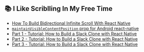 <!---
## 📉 Stats

[![Vishal's github stats](https://github-readme-stats.vercel.app/api?username=vishalnarkhede)](https://github.com/vishalnarkhede/github-readme-stats)
--->

## 📚 I Like Scriblling In My Free Time

- [How To Build Bidirectional Infinite Scroll With React Native](https://getstream.io/blog/react-native-how-to-build-bidirectional-infinite-scroll/)
- [`maintainVisibleContentPosition` prop for Android react-native](https://dev.to/vishalnarkhede/maintainvisiblecontentposition-prop-for-android-react-native-3olf)
- [Part 1 - Tutorial: How to Build a Slack Clone with React Native](https://dev.to/vishalnarkhede/tutorial-how-to-build-a-slack-clone-with-react-native-part-1-37kn)
- [Part 2 - Tutorial: How to Build a Slack Clone with React Native](https://dev.to/vishalnarkhede/how-to-build-slack-clone-with-react-native-part-2-g5)
- [Part 3 - Tutorial: How to Build a Slack Clone with React Native](https://dev.to/vishalnarkhede/tutorial-how-to-build-a-slack-clone-with-react-native-part-3-554m)

